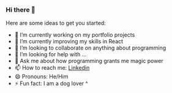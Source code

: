 ### Hi there 👋


Here are some ideas to get you started:

- 🔭 I’m currently working on my portfolio projects
- 🌱 I’m currently improving my skills in React
- 👯 I’m looking to collaborate on anything about programming
- 🤔 I’m looking for help with ...
- 💬 Ask me about how programming grants me magic power
- 📫 How to reach me: [Linkedin](https://www.linkedin.com/in/huan-ai/)
- 😄 Pronouns: He/Him
- ⚡ Fun fact: I am a dog lover ^
